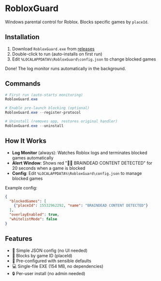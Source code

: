 # RobloxGuard

Windows parental control for Roblox. Blocks specific games by `placeId`.

## Installation

1. Download `RobloxGuard.exe` from [releases](https://github.com/edemarest/RobloxGuard/releases)
2. Double-click to run (auto-installs on first run)
3. Edit `%LOCALAPPDATA%\RobloxGuard\config.json` to change blocked games

Done! The log monitor runs automatically in the background.

## Commands

```powershell
# First run (auto-starts monitoring)
RobloxGuard.exe

# Enable pre-launch blocking (optional)
RobloxGuard.exe --register-protocol

# Uninstall (removes app, restores original handler)
RobloxGuard.exe --uninstall
```

## How It Works

- **Log Monitor** (always): Watches Roblox logs and terminates blocked games automatically
- **Alert Window**: Shows red "🧠❌ BRAINDEAD CONTENT DETECTED" for 20 seconds when a game is blocked
- **Config**: Edit `%LOCALAPPDATA%\RobloxGuard\config.json` to manage blocked games

Example config:

```json
{
  "blockedGames": [
    {"placeId": 15532962292, "name": "BRAINDEAD CONTENT DETECTED"}
  ],
  "overlayEnabled": true,
  "whitelistMode": false
}
```

## Features

- 🎯 Simple JSON config (no UI needed)
- 🚫 Blocks by game ID (placeId)
- 📝 Pre-configured with sensible defaults
- 💻 Single-file EXE (154 MB, no dependencies)
- 🔒 Per-user install (no admin needed)
